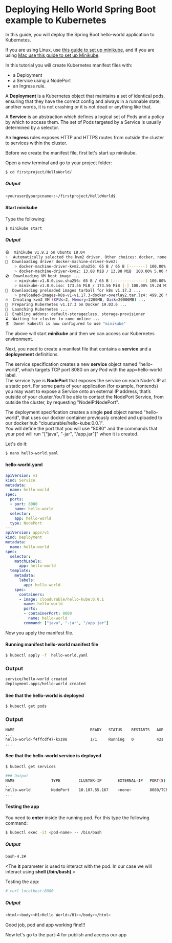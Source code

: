 # Deploying Hello World Spring Boot example to Kubernetes

In this guide, you will deploy the Spring Boot hello-world application to Kubernetes.

If you are using Linux, use [this guide to set up minikube](https://github.com/cloudurable/kube-training/wiki/Set-up-on-Ubuntu-with-Docker-and-MiniKube-(Linux-Mint)), and if you are using [Mac use this guide to set up Minikube](http://cloudurable.com/blog/kubernetes_k8s_osx_setup_brew/index.html).

In this tutorial you will create Kubernetes manifest files with:

* a Deployment
* a Service using a NodePort
* an Ingress rule.

A **Deployment** is a Kubernetes object that maintains a set of identical pods, ensuring that they have the correct config and always in a runnable state, another words, it is not crashing or it is not dead or anything like that.  

A **Service** is an abstraction which defines a logical set of Pods and a policy by which to access them. The set of Pods targeted by a Service is usually determined by a selector.  

An **Ingress** rules exposes HTTP and HTTPS routes from outside the cluster to services within the cluster.

Before we create the manifest file, first let's start up minikube.  

Open a new terminal and go to your project folder:
```sh
$ cd firstproject/HelloWorld/
```
##### Output
```sh
<youruser@yourpcname>:~/firstproject/HelloWorld$
```

#### Start minikube
Type the following:
```sh
$ minikube start
```
##### Output  
```sh
😄  minikube v1.8.2 on Ubuntu 18.04
✨  Automatically selected the kvm2 driver. Other choices: docker, none
💾  Downloading driver docker-machine-driver-kvm2:
    > docker-machine-driver-kvm2.sha256: 65 B / 65 B [-------] 100.00% ? p/s 0s
    > docker-machine-driver-kvm2: 13.88 MiB / 13.88 MiB  100.00% 5.00 MiB p/s 3
💿  Downloading VM boot image ...
    > minikube-v1.8.0.iso.sha256: 65 B / 65 B [--------------] 100.00% ? p/s 0s
    > minikube-v1.8.0.iso: 173.56 MiB / 173.56 MiB [-] 100.00% 19.24 MiB p/s 9s
💾  Downloading preloaded images tarball for k8s v1.17.3 ...
    > preloaded-images-k8s-v1-v1.17.3-docker-overlay2.tar.lz4: 499.26 MiB / 499
🔥  Creating kvm2 VM (CPUs=2, Memory=2200MB, Disk=20000MB) ...
🐳  Preparing Kubernetes v1.17.3 on Docker 19.03.6 ...
🚀  Launching Kubernetes ...
🌟  Enabling addons: default-storageclass, storage-provisioner
⌛  Waiting for cluster to come online ...
🏄  Done! kubectl is now configured to use "minikube"
```

The above will start **minikube** and then we can access our Kubernetes environment.

Next, you need to create a manifest file that contains a **service** and a **deployement** definitions.  

The service specification creates a new **service** object named “hello-world”, which targets TCP port 8080 on any Pod with the app=hello-world label.  
The service type is **NodePort** that exposes the service on each Node's IP at a static port. For some parts of your application (for example, frontends) you may want to expose a Service onto an external IP address, that’s outside of your cluster.You’ll be able to contact the NodePort Service, from outside the cluster, by requesting "NodeIP:NodePort".  

The deployment specification creates a single **pod** object named "hello-world", that uses our docker container previously created and uploaded to our docker hub "cloudurable/hello-kube:0.0.1".  
You will define the port that you will use "8080" and the commands that your pod will run "["java", "-jar", "/app.jar"]" when it is created.

Let's do it:
```sh
$ nano hello-world.yaml
```

#### hello-world.yaml
```yaml
apiVersion: v1
kind: Service
metadata:
  name: hello-world
spec:
  ports:
  - port: 8080
    name: hello-world
  selector:
    app: hello-world
  type: NodePort
---
apiVersion: apps/v1
kind: Deployment
metadata:
  name: hello-world
spec:
  selector:
    matchLabels:
      app: hello-world
  template:
    metadata:
      labels:
        app: hello-world
    spec:
      containers:
      - image: cloudurable/hello-kube:0.0.1
        name: hello-world
        ports:
        - containerPort: 8080
          name: hello-world
        command: ["java", "-jar", "/app.jar"]

```

Now you apply the manifest file.

#### Running manifest hello-world manifest file
```sh
$ kubectl apply -f  hello-world.yaml
```

### Output
```sh
service/hello-world created
deployment.apps/hello-world created

```

#### See that the hello-world is deployed
```sh
$ kubectl get pods
```

### Output
```sh
NAME                                 READY   STATUS    RESTARTS   AGE
...
hello-world-f4ffcdf47-kxz88          1/1     Running   0          42s
...
```
#### See that the hello-world service is deployed

```sh
$ kubectl get services

### Output
NAME                TYPE        CLUSTER-IP       EXTERNAL-IP   PORT(S)                       AGE
...
hello-world         NodePort    10.107.55.167    <none>        8080/TCP                      52s
...
```

#### Testing the app

You need to **enter** inside the running pod. For this type the following command:
```sh
$ kubectl exec -it <pod-name> -- /bin/bash
```
##### Output
```sh
bash-4.2#
```
<The **it** parameter is used to interact with the pod. In our case we will interact using **shell (/bin/bash)**.>


Testing the app:
```sh
# curl localhost:8080
```
##### Output
```sh
<html><body><H1>Hello World</H1></body></html>
```
Good job, pod and app working fine!!!  

Now let's go to the part-4 for publish and access our app
